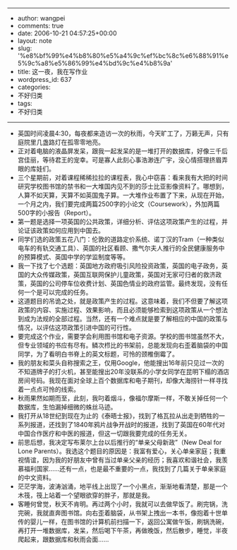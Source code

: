 - --
- author: wangpei
- comments: true
- date: 2006-10-21 04:57:25+00:00
- layout: note
- slug: '%e8%bf%99%e4%b8%80%e5%a4%9c%ef%bc%8c%e6%88%91%e5%9c%a8%e5%86%99%e4%bd%9c%e4%b8%9a'
- title: 这一夜，我在写作业
- wordpress_id: 637
- categories:
- 不好归类
- tags:
- 不好归类
- --
- 英国时间凌晨4:30，每夜都来造访一次的秋雨，今天旷工了，万籁无声，只有庭院里几盏路灯在孤零零地亮。
- 正对着电脑的液晶屏发呆，跟我一起发呆的是一堆打开的数据库，好像三千后宫佳丽，等待君王的宠幸。可是寡人此刻心事浩渺连广宇，没心情搭理挤眉弄眼的库娃们。
- 三个星期前，对着课程稀稀拉拉的课程表，我心中窃喜：看来我有大把的时间研究学校图书馆的禁书和一大堆国内见不到的莎士比亚影像资料了。哪想到，人算不如天算，天算不如英国鬼子算。一大堆作业布置了下来，从现在开始，一个月之内，我们要完成两篇2500字的小论文（Coursework），外加两篇500字的小报告（Report）。
- 第一题是选择一项英国的公共政策，详细分析、评估这项政策产生的过程，并论证该政策如何应用到中国去。
- 同学们选的政策五花八门：伦敦的道路定价系统、诺丁汉的Tram（一种类似电车的有轨交通工具）、英国的社区看顾、撒气尔夫人推行的全民健康服务中的预算模式、英国中学的学监制度等等。
- 我一下找了七个选题：英国地方政府吸引风险投资政策，英国的电子政务，英国的大众传媒政策，英国互联网保护儿童政策，英国对无家可归者的救济政策，英国的公司停车位收费计划、英国色情业的政府监管。最终发现，没有任何一个是可以完成的任务。
- 这道题目的吊诡之处，就是政策产生的过程。这意味着，我们不但要了解这项政策的内容、实施过程、效果影响，而且必须能够检索到这项政策从一个想法到成为法规的全部过程。当然，还有一个难点就是要了解相应的中国的政策与情况，以评估这项政策引进中国的可行性。
- 要完成这个作业，需要学会利用图书馆和电子资源。学校的图书馆虽然不大，但专业领域的书应有尽有。鳞次栉比的书架前，总能发现向右歪着脑袋的中国同学，为了看明白书脊上的英文标题，可怜的颈椎倒霉了。
- 我的朋友和菜头自称搜索之王，仅用Google，他能搜出16年前只见过一次的不知道牌子的打火机，甚至能搜出20年没联系的小学女同学在昆明下榻的酒店房间号码。我现在面对全球上百个数据库和电子期刊，却像大海捞针一样寻找着一点点可怜的线索。
- 秋雨果然如期而至，此刻，我叼着烟斗，像福尔摩斯一样，不敢关掉任何一个数据库，生怕漏掉细微的蛛丝马迹。
- 我打开从18世纪到现在为止的《泰晤士报》，找到了格瓦拉从出走到牺牲的一系列报道，还找到了1840年鸦片战争开战时的报道，找到了英国在60年代对中国合作医疗和中医的报道，但这一切跟我要完成的任务无关。
- 前思后想，我决定写布莱尔上台以后推行的“单亲父母新政”（New Deal for Lone Parents）。我选这个题目的原因是：我富有爱心，关心单亲家庭；我重视情谊，因为我的好朋友中曾有当过单亲父亲的经历；我喜欢和谐社会，我羡慕福利国家……还有一点，也是最不重要的一点，我找到了几篇关于单亲家庭的中文资料。
- 茫茫学海，波涛汹涌，地平线上出现了一个小黑点，渐渐地看清楚，那是一个木筏，筏上站着一个望眼欲穿的胖子，那就是我。
- 客睡何曾觉，秋天不肯明。再过两个小时，我就可以去做早饭了。刷完锅，洗完碗，我就直奔图书馆。向右歪着脑袋，从书架上拽出一本书，像抱着十世单传的婴儿一样，在图书馆的计算机前扫描一下，返回公寓做午饭，刷锅洗碗，再打开一堆数据库，发呆，然后喝下午茶，再做晚饭，然后散步，睡觉，半夜爬起来，跟数据库和秋雨会面……

